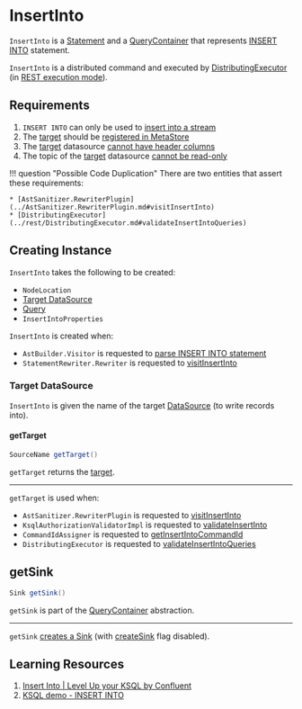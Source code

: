# InsertInto

`InsertInto` is a [Statement](Statement.md) and a [QueryContainer](QueryContainer.md) that represents [INSERT INTO](AstBuilder.Visitor.md#visitInsertInto) statement.

`InsertInto` is a distributed command and executed by [DistributingExecutor](../rest/DistributingExecutor.md) (in [REST execution mode](../rest/index.md)).

## Requirements

1. `INSERT INTO` can only be used to [insert into a stream](../AstSanitizer.RewriterPlugin.md#visitInsertInto)
1. The [target](#target) should be [registered in MetaStore](../rest/DistributingExecutor.md#validateInsertIntoQueries)
1. The [target](#target) datasource [cannot have header columns](../rest/DistributingExecutor.md#validateInsertIntoQueries)
1. The topic of the [target](#target) datasource [cannot be read-only](../rest/DistributingExecutor.md#validateInsertIntoQueries)

!!! question "Possible Code Duplication"
    There are two entities that assert these requirements:

    * [AstSanitizer.RewriterPlugin](../AstSanitizer.RewriterPlugin.md#visitInsertInto)
    * [DistributingExecutor](../rest/DistributingExecutor.md#validateInsertIntoQueries)

## Creating Instance

`InsertInto` takes the following to be created:

* <span id="location"> `NodeLocation`
* [Target DataSource](#target)
* <span id="query"> [Query](Query.md)
* <span id="properties"> `InsertIntoProperties`

`InsertInto` is created when:

* `AstBuilder.Visitor` is requested to [parse INSERT INTO statement](AstBuilder.Visitor.md#visitInsertInto)
* `StatementRewriter.Rewriter` is requested to [visitInsertInto](../StatementRewriter.Rewriter.md#visitInsertInto)

### <span id="target"><span id="getTarget"> Target DataSource

`InsertInto` is given the name of the target [DataSource](../DataSource.md) (to write records into).

#### getTarget

```java
SourceName getTarget()
```

`getTarget` returns the [target](#target).

---

`getTarget` is used when:

* `AstSanitizer.RewriterPlugin` is requested to [visitInsertInto](../AstSanitizer.RewriterPlugin.md#visitInsertInto)
* `KsqlAuthorizationValidatorImpl` is requested to [validateInsertInto](../security/KsqlAuthorizationValidatorImpl.md#validateInsertInto)
* `CommandIdAssigner` is requested to [getInsertIntoCommandId](../rest/CommandIdAssigner.md#getInsertIntoCommandId)
* `DistributingExecutor` is requested to [validateInsertIntoQueries](../rest/DistributingExecutor.md#validateInsertIntoQueries)

## <span id="getSink"> getSink

```java
Sink getSink()
```

`getSink` is part of the [QueryContainer](QueryContainer.md#getSink) abstraction.

---

`getSink` [creates a Sink](Sink.md#of) (with [createSink](Sink.md#createSink) flag disabled).

## Learning Resources

1. [Insert Into | Level Up your KSQL by Confluent](https://youtu.be/z508VDdtp_M)
1. [KSQL demo - INSERT INTO](https://asciinema.org/a/191977)
